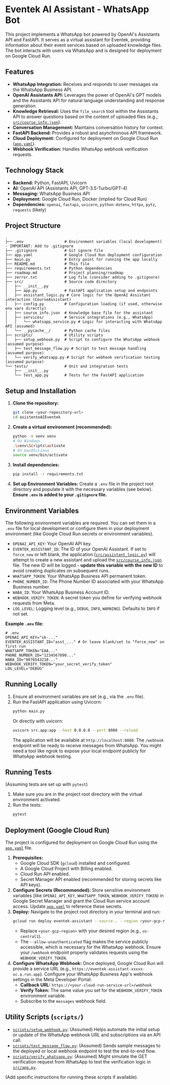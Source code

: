 # Eventek AI Assistant - WhatsApp Bot

This project implements a WhatsApp bot powered by OpenAI's Assistants API and FastAPI. It serves as a virtual assistant for Eventek, providing information about their event services based on uploaded knowledge files. The bot interacts with users via WhatsApp and is designed for deployment on Google Cloud Run.

## Features

*   **WhatsApp Integration:** Receives and responds to user messages via the WhatsApp Business API.
*   **OpenAI Assistants API:** Leverages the power of OpenAI's GPT models and the Assistants API for natural language understanding and response generation.
*   **Knowledge Retrieval:** Uses the `file_search` tool within the Assistants API to answer questions based on the content of uploaded files (e.g., [`src/course_info.json`](d:\GitHub\asistenteAIEventek\src\course_info.json)).
*   **Conversation Management:** Maintains conversation history for context.
*   **FastAPI Backend:** Provides a robust and asynchronous API framework.
*   **Cloud Deployment:** Configured for deployment on Google Cloud Run ([`app.yaml`](#app.yaml)).
*   **Webhook Verification:** Handles WhatsApp webhook verification requests.

## Technology Stack

*   **Backend:** Python, FastAPI, Uvicorn
*   **AI:** OpenAI API (Assistants API, GPT-3.5-Turbo/GPT-4)
*   **Messaging:** WhatsApp Business API
*   **Deployment:** Google Cloud Run, Docker (implied for Cloud Run)
*   **Dependencies:** `openai`, `fastapi`, `uvicorn`, `python-dotenv`, `httpx`, `pytz`, `requests` (likely)

## Project Structure

```
.
├── .env                  # Environment variables (local development) - IMPORTANT: Add to .gitignore
├── .gitignore            # Git ignore file
├── app.yaml              # Google Cloud Run deployment configuration
├── main.py               # Entry point for running the app locally
├── README.md             # This file
├── requirements.txt      # Python dependencies
├── roadmap.md            # Project planning/roadmap
├── zerror.txt            # Log file (consider adding to .gitignore)
├── src/                  # Source code directory
│   ├── __init__.py
│   ├── app.py            # FastAPI application setup and endpoints
│   ├── assistant_logic.py # Core logic for the OpenAI Assistant interaction (CourseAssistant)
│   ├── config.py         # Configuration loading (if used, otherwise env vars directly)
│   ├── course_info.json  # Knowledge base file for the assistant
│   ├── services/         # Service integrations (e.g., WhatsApp)
│   │   └── whatsapp_service.py # Logic for interacting with WhatsApp API (assumed)
│   └── __pycache__/      # Python cache files
├── scripts/              # Utility scripts
│   ├── setup_webhook.py  # Script to configure the WhatsApp webhook (assumed purpose)
│   ├── test_message_flow.py # Script to test message handling (assumed purpose)
│   └── verify_whatsapp.py # Script for webhook verification testing (assumed purpose)
└── tests/                # Unit and integration tests
    ├── __init__.py
    └── test_app.py       # Tests for the FastAPI application
```

## Setup and Installation

1.  **Clone the repository:**
    ```bash
    git clone <your-repository-url>
    cd asistenteAIEventek
    ```
2.  **Create a virtual environment (recommended):**
    ```bash
    python -m venv venv
    # On Windows
    .\venv\Scripts\activate
    # On macOS/Linux
    source venv/bin/activate
    ```
3.  **Install dependencies:**
    ```bash
    pip install -r requirements.txt
    ```
4.  **Set up Environment Variables:**
    Create a `.env` file in the project root directory and populate it with the necessary variables (see below). **Ensure `.env` is added to your `.gitignore` file.**

## Environment Variables

The following environment variables are required. You can set them in a `.env` file for local development or configure them in your deployment environment (like Google Cloud Run secrets or environment variables).

*   `OPENAI_API_KEY`: Your OpenAI API key.
*   `EVENTEK_ASSISTANT_ID`: The ID of your OpenAI Assistant. If set to `force_new` or left blank, the application ([`src/assistant_logic.py`](d:\GitHub\asistenteAIEventek\src\assistant_logic.py)) will attempt to create a new assistant and upload the [`src/course_info.json`](d:\GitHub\asistenteAIEventek\src\course_info.json) file. The new ID will be logged - **update this variable with the new ID** to avoid creating duplicates on subsequent runs.
*   `WHATSAPP_TOKEN`: Your WhatsApp Business API permanent token.
*   `PHONE_NUMBER_ID`: The Phone Number ID associated with your WhatsApp Business number.
*   `WABA_ID`: Your WhatsApp Business Account ID.
*   `WEBHOOK_VERIFY_TOKEN`: A secret token you define for verifying webhook requests from Meta.
*   `LOG_LEVEL`: Logging level (e.g., `DEBUG`, `INFO`, `WARNING`). Defaults to `INFO` if not set.

**Example `.env` file:**

```dotenv
# .env
OPENAI_API_KEY="sk-..."
EVENTEK_ASSISTANT_ID="asst_..." # Or leave blank/set to "force_new" on first run
WHATSAPP_TOKEN="EAA..."
PHONE_NUMBER_ID="1234567890..."
WABA_ID="9876543210..."
WEBHOOK_VERIFY_TOKEN="your_secret_verify_token"
LOG_LEVEL="DEBUG"
```

## Running Locally

1.  Ensure all environment variables are set (e.g., via the `.env` file).
2.  Run the FastAPI application using Uvicorn:
    ```bash
    python main.py
    ```
    Or directly with uvicorn:
    ```bash
    uvicorn src.app:app --host 0.0.0.0 --port 8080 --reload
    ```
    The application will be available at `http://localhost:8080`. The `/webhook` endpoint will be ready to receive messages from WhatsApp. You might need a tool like ngrok to expose your local endpoint publicly for WhatsApp webhook testing.

## Running Tests

(Assuming tests are set up with `pytest`)

1.  Make sure you are in the project root directory with the virtual environment activated.
2.  Run the tests:
    ```bash
    pytest
    ```

## Deployment (Google Cloud Run)

The project is configured for deployment on Google Cloud Run using the [`app.yaml`](#app.yaml) file.

1.  **Prerequisites:**
    *   Google Cloud SDK (`gcloud`) installed and configured.
    *   A Google Cloud Project with Billing enabled.
    *   Cloud Run API enabled.
    *   Secret Manager API enabled (recommended for storing secrets like API keys).
2.  **Configure Secrets (Recommended):**
    Store sensitive environment variables (like `OPENAI_API_KEY`, `WHATSAPP_TOKEN`, `WEBHOOK_VERIFY_TOKEN`) in Google Secret Manager and grant the Cloud Run service account access. Update [`app.yaml`](#app.yaml) to reference these secrets.
3.  **Deploy:**
    Navigate to the project root directory in your terminal and run:
    ```bash
    gcloud run deploy eventek-assistant --source . --region <your-gcp-region> --allow-unauthenticated
    ```
    *   Replace `<your-gcp-region>` with your desired region (e.g., `us-central1`).
    *   The `--allow-unauthenticated` flag makes the service publicly accessible, which is necessary for the WhatsApp webhook. Ensure your `/webhook` endpoint properly validates requests using the `WEBHOOK_VERIFY_TOKEN`.
4.  **Configure WhatsApp Webhook:**
    Once deployed, Google Cloud Run will provide a service URL (e.g., `https://eventek-assistant-xxxxx-uc.a.run.app`). Configure your WhatsApp Business App's webhook settings in the Meta Developer Portal:
    *   **Callback URL:** `https://<your-cloud-run-service-url>/webhook`
    *   **Verify Token:** The same value you set for the `WEBHOOK_VERIFY_TOKEN` environment variable.
    *   Subscribe to the `messages` webhook field.

## Utility Scripts (`scripts/`)

*   [`scripts/setup_webhook.py`](d:\GitHub\asistenteAIEventek\scripts\setup_webhook.py): (Assumed) Helps automate the initial setup or update of the WhatsApp webhook URL and subscriptions via an API call.
*   [`scripts/test_message_flow.py`](d:\GitHub\asistenteAIEventek\scripts\test_message_flow.py): (Assumed) Sends sample messages to the deployed or local webhook endpoint to test the end-to-end flow.
*   [`scripts/verify_whatsapp.py`](d:\GitHub\asistenteAIEventek\scripts\verify_whatsapp.py): (Assumed) Might simulate the GET verification request from WhatsApp to test the verification logic in [`src/app.py`](d:\GitHub\asistenteAIEventek\src\app.py).

(Add specific instructions for running these scripts if available).
